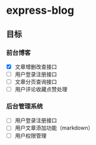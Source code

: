 # express-blog
 ## 目标
 ### 前台博客
 - [x] 文章增删改查接口
 - [ ] 用户登录注册接口
 - [ ] 文章分页查询接口
 - [ ] 用户评论收藏点赞处理
 ### 后台管理系统
  - [ ] 用户登录注册接口
  - [ ] 用户文章添加功能（markdown）
  - [ ] 用户权限管理